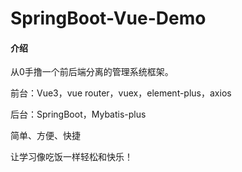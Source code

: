 # SpringBoot-Vue-Demo

#### 介绍

从0手撸一个前后端分离的管理系统框架。


前台：Vue3，vue router，vuex，element-plus，axios

后台：SpringBoot，Mybatis-plus


简单、方便、快捷


让学习像吃饭一样轻松和快乐！

